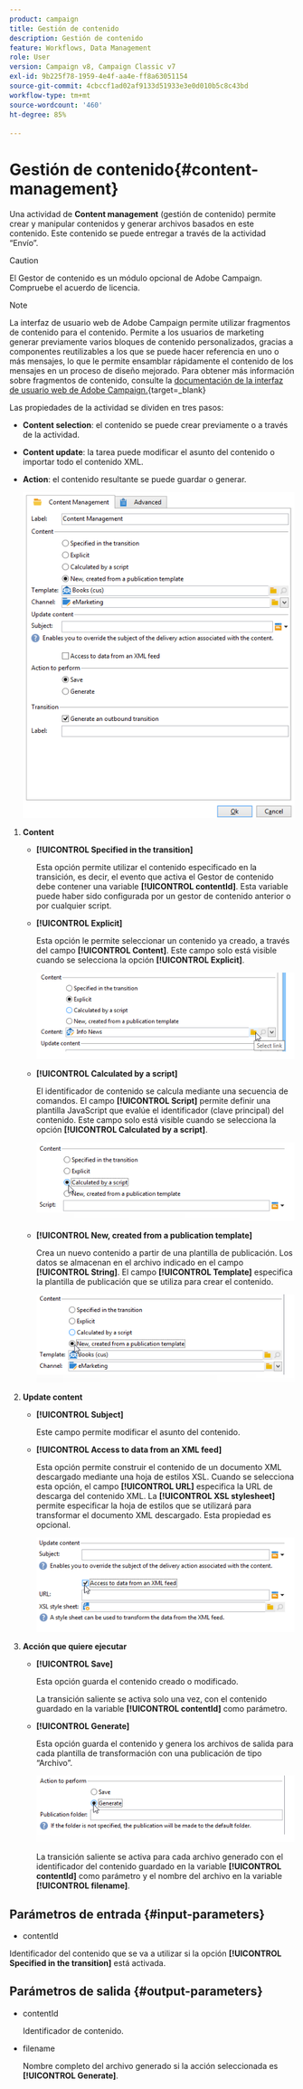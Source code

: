 ```yaml
---
product: campaign
title: Gestión de contenido
description: Gestión de contenido
feature: Workflows, Data Management
role: User
version: Campaign v8, Campaign Classic v7
exl-id: 9b225f78-1959-4e4f-aa4e-ff8a63051154
source-git-commit: 4cbccf1ad02af9133d51933e3e0d010b5c8c43bd
workflow-type: tm+mt
source-wordcount: '460'
ht-degree: 85%

---
```


# Gestión de contenido{#content-management}

Una actividad de **Content management** (gestión de contenido) permite crear y manipular contenidos y generar archivos basados en este contenido. Este contenido se puede entregar a través de la actividad “Envío”.

>[!CAUTION]
>
>El Gestor de contenido es un módulo opcional de Adobe Campaign. Compruebe el acuerdo de licencia.

>[!NOTE]
>
>La interfaz de usuario web de Adobe Campaign permite utilizar fragmentos de contenido para el contenido. Permite a los usuarios de marketing generar previamente varios bloques de contenido personalizados, gracias a componentes reutilizables a los que se puede hacer referencia en uno o más mensajes, lo que le permite ensamblar rápidamente el contenido de los mensajes en un proceso de diseño mejorado. Para obtener más información sobre fragmentos de contenido, consulte la [documentación de la interfaz de usuario web de Adobe Campaign.](https://experienceleague.adobe.com/es/docs/campaign-web/v8/content/manage-reusable-content/fragments/fragments){target=_blank}

Las propiedades de la actividad se dividen en tres pasos:

* **Content selection**: el contenido se puede crear previamente o a través de la actividad.
* **Content update**: la tarea puede modificar el asunto del contenido o importar todo el contenido XML.
* **Action**: el contenido resultante se puede guardar o generar.

  ![](assets/content_mgmt_edit.png)

1. **Content**

   * **[!UICONTROL Specified in the transition]**

     Esta opción permite utilizar el contenido especificado en la transición, es decir, el evento que activa el Gestor de contenido debe contener una variable **[!UICONTROL contentId]**. Esta variable puede haber sido configurada por un gestor de contenido anterior o por cualquier script.

   * **[!UICONTROL Explicit]**

     Esta opción le permite seleccionar un contenido ya creado, a través del campo **[!UICONTROL Content]**. Este campo solo está visible cuando se selecciona la opción **[!UICONTROL Explicit]**.

     ![](assets/content_mgmt_explicit.png)

   * **[!UICONTROL Calculated by a script]**

     El identificador de contenido se calcula mediante una secuencia de comandos. El campo **[!UICONTROL Script]** permite definir una plantilla JavaScript que evalúe el identificador (clave principal) del contenido. Este campo solo está visible cuando se selecciona la opción **[!UICONTROL Calculated by a script]**.

     ![](assets/content_mgmt_script.png)

   * **[!UICONTROL New, created from a publication template]**

     Crea un nuevo contenido a partir de una plantilla de publicación. Los datos se almacenan en el archivo indicado en el campo **[!UICONTROL String]**. El campo **[!UICONTROL Template]** especifica la plantilla de publicación que se utiliza para crear el contenido.

     ![](assets/content_mgmt_new.png)

1. **Update content**

   * **[!UICONTROL Subject]**

     Este campo permite modificar el asunto del contenido.

   * **[!UICONTROL Access to data from an XML feed]**

     Esta opción permite construir el contenido de un documento XML descargado mediante una hoja de estilos XSL. Cuando se selecciona esta opción, el campo **[!UICONTROL URL]** especifica la URL de descarga del contenido XML. La **[!UICONTROL XSL stylesheet]** permite especificar la hoja de estilos que se utilizará para transformar el documento XML descargado. Esta propiedad es opcional.

     ![](assets/content_mgmt_xmlcontent.png)

1. **Acción que quiere ejecutar**

   * **[!UICONTROL Save]**

     Esta opción guarda el contenido creado o modificado.

     La transición saliente se activa solo una vez, con el contenido guardado en la variable **[!UICONTROL contentId]** como parámetro.

   * **[!UICONTROL Generate]**

     Esta opción guarda el contenido y genera los archivos de salida para cada plantilla de transformación con una publicación de tipo “Archivo”.

     ![](assets/content_mgmt_generate.png)

     La transición saliente se activa para cada archivo generado con el identificador del contenido guardado en la variable **[!UICONTROL contentId]** como parámetro y el nombre del archivo en la variable **[!UICONTROL filename]**.

## Parámetros de entrada {#input-parameters}

* contentId

Identificador del contenido que se va a utilizar si la opción **[!UICONTROL Specified in the transition]** está activada.

## Parámetros de salida {#output-parameters}

* contentId

  Identificador de contenido.

* filename

  Nombre completo del archivo generado si la acción seleccionada es **[!UICONTROL Generate]**.

